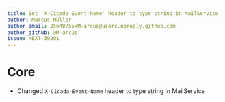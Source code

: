 ```yaml
---
title: Set 'X-Cicada-Event-Name' header to type string in MailService
author: Marcus Müller
author_email: 25648755+M-arcus@users.noreply.github.com
author_github: @M-arcus
issue: NEXT-39201
---
```

# Core
* Changed `X-Cicada-Event-Name` header to type string in MailService
